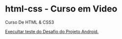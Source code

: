 # html-css - Curso em Video
 Curso De HTML & CSS3

<a href="https://edufirme7.github.io/html-css/desafios/testandoDesafio/index.html" target="_blank">Execultar teste do Desafio do Projeto Android.</a>
